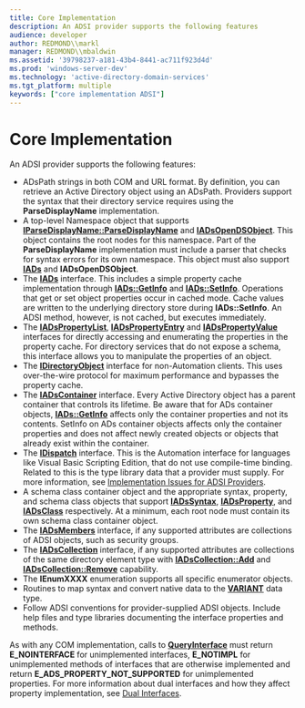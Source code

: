 ```yaml
---
title: Core Implementation
description: An ADSI provider supports the following features
audience: developer
author: REDMOND\\markl
manager: REDMOND\\mbaldwin
ms.assetid: '39798237-a181-43b4-8441-ac711f923d4d'
ms.prod: 'windows-server-dev'
ms.technology: 'active-directory-domain-services'
ms.tgt_platform: multiple
keywords: ["core implementation ADSI"]
---
```


# Core Implementation

An ADSI provider supports the following features:

-   ADsPath strings in both COM and URL format. By definition, you can retrieve an Active Directory object using an ADsPath. Providers support the syntax that their directory service requires using the **ParseDisplayName** implementation.
-   A top-level Namespace object that supports [**IParseDisplayName::ParseDisplayName**](_com_iparsedisplayname_parsedisplayname) and [**IADsOpenDSObject**](iadsopendsobject.md). This object contains the root nodes for this namespace. Part of the **ParseDisplayName** implementation must include a parser that checks for syntax errors for its own namespace. This object must also support [**IADs**](iads.md) and **IADsOpenDSObject**.
-   The [**IADs**](iads.md) interface. This includes a simple property cache implementation through [**IADs::GetInfo**](iads-getinfo.md) and [**IADs::SetInfo**](iads-setinfo.md). Operations that get or set object properties occur in cached mode. Cache values are written to the underlying directory store during **IADs::SetInfo**. An ADSI method, however, is not cached, but executes immediately.
-   The [**IADsPropertyList**](iadspropertylist.md), [**IADsPropertyEntry**](iadspropertyentry.md) and [**IADsPropertyValue**](iadspropertyvalue.md) interfaces for directly accessing and enumerating the properties in the property cache. For directory services that do not expose a schema, this interface allows you to manipulate the properties of an object.
-   The [**IDirectoryObject**](idirectoryobject.md) interface for non-Automation clients. This uses over-the-wire protocol for maximum performance and bypasses the property cache.
-   The [**IADsContainer**](iadscontainer.md) interface. Every Active Directory object has a parent container that controls its lifetime. Be aware that for ADs container objects, [**IADs::GetInfo**](iads-getinfo.md) affects only the container properties and not its contents. SetInfo on ADs container objects affects only the container properties and does not affect newly created objects or objects that already exist within the container.
-   The [**IDispatch**](ebbff4bc-36b2-4861-9efa-ffa45e013eb5) interface. This is the Automation interface for languages like Visual Basic Scripting Edition, that do not use compile-time binding. Related to this is the type library data that a provider must supply. For more information, see [Implementation Issues for ADSI Providers](implementation-issues-for-adsi-providers.md).
-   A schema class container object and the appropriate syntax, property, and schema class objects that support [**IADsSyntax**](iadssyntax.md), [**IADsProperty**](iadsproperty.md), and [**IADsClass**](iadsclass.md) respectively. At a minimum, each root node must contain its own schema class container object.
-   The [**IADsMembers**](iadsmembers.md) interface, if any supported attributes are collections of ADSI objects, such as security groups.
-   The [**IADsCollection**](iadscollection.md) interface, if any supported attributes are collections of the same directory element type with [**IADsCollection::Add**](iadscollection-add.md) and [**IADsCollection::Remove**](iadscollection-remove.md) capability.
-   The **IEnumXXXX** enumeration supports all specific enumerator objects.
-   Routines to map syntax and convert native data to the [**VARIANT**](e305240e-9e11-4006-98cc-26f4932d2118) data type.
-   Follow ADSI conventions for provider-supplied ADSI objects. Include help files and type libraries documenting the interface properties and methods.

As with any COM implementation, calls to [**QueryInterface**](_com_iunknown_queryinterface) must return **E\_NOINTERFACE** for unimplemented interfaces, **E\_NOTIMPL** for unimplemented methods of interfaces that are otherwise implemented and return **E\_ADS\_PROPERTY\_NOT\_SUPPORTED** for unimplemented properties. For more information about dual interfaces and how they affect property implementation, see [Dual Interfaces](dual-interfaces.md).

 

 




